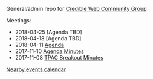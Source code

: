 General/admin repo for [Credible Web Community Group](https://www.w3.org/community/credibility/)

Meetings:

* 2018-04-25 [Agenda TBD]
* 2018-04-18 [Agenda TBD]
* 2018-04-11 [Agenda](https://github.com/w3c/credweb/blob/master/agenda/20180411.md)
* 2017-11-10 [Agenda](https://www.w3.org/wiki/File:Credibility-2017-11-10-agenda.pdf) [Minutes](https://www.w3.org/community/credibility/wiki/2017-11-10-minutes)
* 2017-11-08 [TPAC Breakout Minutes](https://www.w3.org/community/credibility/wiki/2017-11-08-minutes)

[Nearby events calendar](https://calendar.google.com/calendar/embed?src=certifiedcontentcoalition.org_9cd49bitubv0sicvpt6gvf9km0%40group.calendar.google.com)
